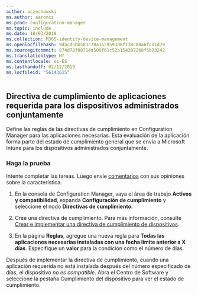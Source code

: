 ```yaml
---
author: aczechowski
ms.author: aaroncz
ms.prod: configuration-manager
ms.topic: include
ms.date: 10/03/2018
ms.collection: M365-identity-device-management
ms.openlocfilehash: 9dacd5bb583c78a165959300f138c08a6fcd1d79
ms.sourcegitcommit: 874d78f08714a509f61c52b154387268f5b73242
ms.translationtype: HT
ms.contentlocale: es-ES
ms.lasthandoff: 02/12/2019
ms.locfileid: "56143615"
---
```

## <a name="bkmk_app-compliance"></a> Directiva de cumplimiento de aplicaciones requerida para los dispositivos administrados conjuntamente
<!--1358196-->

Define las reglas de las directivas de cumplimiento en Configuration Manager para las aplicaciones necesarias. Esta evaluación de la aplicación forma parte del estado de cumplimiento general que se envía a Microsoft Intune para los dispositivos administrados conjuntamente.

### <a name="try-it-out"></a>Haga la prueba

Intente completar las tareas. Luego envíe [comentarios](/sccm/core/understand/find-help#product-feedback) con sus opiniones sobre la característica.

1. En la consola de Configuration Manager, vaya el área de trabajo **Activos y compatibilidad**, expanda **Configuración de cumplimiento** y seleccione el nodo **Directivas de cumplimiento**.  

2. Cree una directiva de cumplimiento. Para más información, consulte [Crear e implementar una directiva de cumplimiento de dispositivos](/sccm/mdm/deploy-use/create-compliance-policy).  

3. En la página **Reglas**, agregue una nueva regla para **Todas las aplicaciones necesarias instaladas con una fecha límite anterior a X días**. Especifique un **valor** para la condición como el número de días.  

Después de implementar la directiva de cumplimiento, cuando una aplicación requerida no está instalada después del número especificado de días, el dispositivo *no es compatible*. Abra el Centro de Software y seleccione la pestaña Cumplimiento del dispositivo para ver el estado de cumplimiento.



